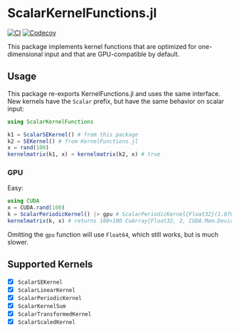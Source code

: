 # ScalarKernelFunctions.jl

[![CI](https://github.com/JuliaGaussianProcesses/ScalarKernelFunctions.jl/actions/workflows/CI.yml/badge.svg)](https://github.com/JuliaGaussianProcesses/ScalarKernelFunctions.jl/actions/workflows/CI.yml)
[![Codecov](https://codecov.io/gh/JuliaGaussianProcesses/ScalarKernelFunctions.jl/branch/master/graph/badge.svg)](https://codecov.io/gh/JuliaGaussianProcesses/ScalarKernelFunctions.jl/tree/master)

This package implements kernel functions that are optimized for one-dimensional input and
that are GPU-compatible by default.

## Usage
This package re-exports KernelFunctions.jl and uses the same interface. New kernels have the
`Scalar` prefix, but have the same behavior on scalar input:
```julia
using ScalarKernelFunctions

k1 = ScalarSEKernel() # from this package
k2 = SEKernel() # from KernelFunctions.jl
x = rand(100)
kernelmatrix(k1, x) ≈ kernelmatrix(k2, x) # true
```

### GPU
Easy:
```julia
using CUDA
x = CUDA.rand(100)
k = ScalarPeriodicKernel() |> gpu # ScalarPeriodicKernel{Float32}(1.0f0)
kernelmatrix(k, x) # returns 100×100 CuArray{Float32, 2, CUDA.Mem.DeviceBuffer}
```
Omitting the `gpu` function will use `Float64`, which still works, but is much slower.

## Supported Kernels
- [x] `ScalarSEKernel`
- [x] `ScalarLinearKernel`
- [x] `ScalarPeriodicKernel`
- [x] `ScalarKernelSum`
- [x] `ScalarTransformedKernel`
- [x] `ScalarScaledKernel`
<!-- - [ ] `ScalarConstantKernel`
- [ ] `WhiteKernel`
- [ ] `EyeKernel`
- [ ] `ZeroKernel`
- [ ] `WienerKernel`
- [ ] `CosineKernel`
- [ ] `GaussianKernel`
- [ ] `LaplacianKernel`
- [ ] `ExponentialKernel`
- [ ] `GammaExponentialKernel`
- [ ] `ExponentiatedKernel`
- [ ] `FBMKernel`
- [ ] `MaternKernel`
- [ ] `Matern12Kernel`
- [ ] `Matern32Kernel`
- [ ] `Matern52Kernel`
- [ ] `PolynomialKernel`
- [ ] `RationalKernel`
- [ ] `RationalQuadraticKernel`
- [ ] `GammaRationalKernel`
- [ ] `PiecewisePolynomialKernel`
- [ ] `NeuralNetworkKernel`
- [ ] `KernelProduct`
- [ ] `KernelTensorProduct`
- [ ] `NormalizedKernel`
- [ ] `GibbsKernel` -->
